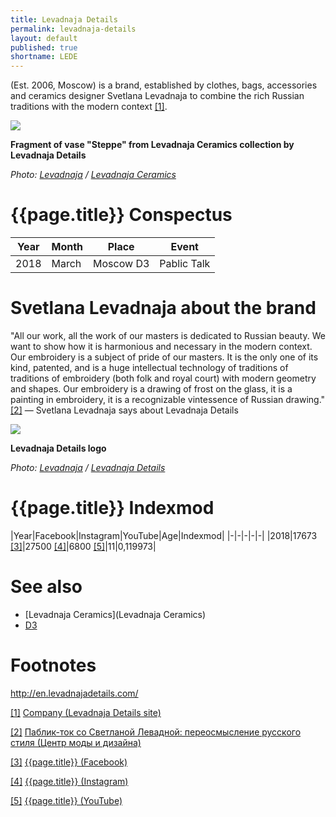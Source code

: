 ```yaml
---
title: Levadnaja Details
permalink: levadnaja-details
layout: default
published: true
shortname: LEDE
---
```



(Est. 2006, Moscow) is a brand, established by clothes, bags, accessories and ceramics designer Svetlana Levadnaja to combine the rich Russian traditions with the modern context <span id="a1">[\[1\]](#f1)</span>.

![](/encyclopedia/images/levadnaja.png)

**Fragment of vase "Steppe" from Levadnaja Ceramics collection by Levadnaja Details**

*Photo: [Levadnaja](index) / [Levadnaja Ceramics](http://en.levadnajadetails.com/magazin/product/vase-steppe)*

# {{page.title}} Conspectus

|Year|Month|Place|Event|
|-|-|-|-|
|2018|March|Moscow D3|Pablic Talk|


# Svetlana Levadnaja about the brand 

"All our work, all the work of our masters is dedicated to Russian beauty. We want to show how it is harmonious and necessary in the modern context. Our embroidery is a subject of pride of our masters. It is the only one of its kind, patented, and is a huge intellectual technology of traditions of traditions of embroidery (both folk and royal court) with modern geometry and shapes. Our embroidery is a drawing of frost on the glass, it is a painting in embroidery, it is a recognizable vintessence of Russian drawing." <span id="a2">[\[2\]](#f2)</span> — Svetlana Levadnaja says about Levadnaja Details

![](http://en.levadnajadetails.com/d/1771324/d/logo_0.png)

**Levadnaja Details logo**

*Photo: [Levadnaja](index) / [Levadnaja Details](index)*


# {{page.title}} Indexmod

|Year|Facebook|Instagram|YouTube|Age|Indexmod|
|-|-|-|-|-|
|2018|17673 <span id="a3">[\[3\]](#f3)</span>|27500 <span id="a4">[\[4\]](#f4)</span>|6800 <span id="a5">[\[5\]](#f5)</span>|11|0,119973|


# See also

+ [Levadnaja Ceramics](Levadnaja Ceramics)
+ [D3](D3)

# Footnotes

http://en.levadnajadetails.com/

[[1]](#a1) <span id="f1"></span> [Company (Levadnaja Details site)](http://en.levadnajadetails.com/)

[[2]](#a2) <span id="f2"></span> [Паблик-ток со Светланой Левадной: переосмысление русского стиля (Центр моды и дизайна)](http://www.d3centre.ru/)

[[3]](#a3) <span id="f3"></span> [{{page.title}} (Facebook)](https://www.facebook.com/Levadnaja-Details-476586179036034/)

[[4]](#a4) <span id="f4"></span> [{{page.title}} (Instagram)](https://www.instagram.com/levadnajadetails/?hl=ru)

[[5]](#a5) <span id="f5"></span> [{{page.title}} (YouTube)](https://www.youtube.com/channel/UCko1ZlAIcKPUiHcugwB90ew/featured)
